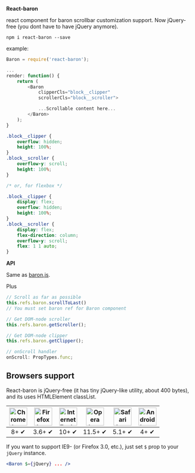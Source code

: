 **React-baron**

react component for baron scrollbar customization support. Now jQuery-free (you dont have to have jQuery anymore).

```
npm i react-baron --save
```

example:

```js
Baron = require('react-baron');

...
render: function() {
    return (
        <Baron
            clipperCls="block__clipper"
            scrollerCls="block__scroller">

            ...Scrollable content here...
        </Baron>
    );
}
```

```css
.block__clipper {
    overflow: hidden;
    height: 100%;
}
.block__scroller {
    overflow-y: scroll;
    height: 100%;
}

/* or, for flexbox */

.block__clipper {
    display: flex;
    overflow: hidden;
    height: 100%;
}
.block__scroller {
    display: flex;
    flex-direction: column;
    overflow-y: scroll;
    flex: 1 1 auto;
}
```

**API**

Same as [baron.js](https://github.com/Diokuz/baron).

Plus

```js
// Scroll as far as possible
this.refs.baron.scrollToLast()
// You must set baron ref for Baron component

// Get DOM-node scroller
this.refs.baron.getScroller();

// Get DOM-node clipper
this.refs.baron.getClipper();

// onScroll handler
onScroll: PropTypes.func;
```

## Browsers support

React-baron is jQuery-free (it has tiny jQuery-like utility, about 400 bytes), and its uses HTMLElement classList.

| <img src="http://diokuz.github.io/pics/chrome.png" width="48px" height="48px" alt="Chrome logo"> | <img src="http://diokuz.github.io/pics/firefox.png" width="48px" height="48px" alt="Firefox logo"> | <img src="http://diokuz.github.io/pics/ie.png" width="48px" height="48px" alt="Internet Explorer logo"> | <img src="http://diokuz.github.io/pics/opera.png" width="48px" height="48px" alt="Opera logo"> | <img src="http://diokuz.github.io/pics/safari.png" width="48px" height="48px" alt="Safari logo"> | <img src="http://diokuz.github.io/pics/android.png" width="48px" height="48px" alt="Android browser logo"> |
|:---:|:---:|:---:|:---:|:---:|:---:|
| 8+ ✔ | 3.6+ ✔ | 10+ ✔ | 11.5+ ✔ | 5.1+ ✔ | 4+ ✔ |

If you want to support IE9- (or Firefox 3.0, etc.), just set `$` prop to your `jQuery` instance.

```jsx
<Baron $={jQuery} ... />
```

